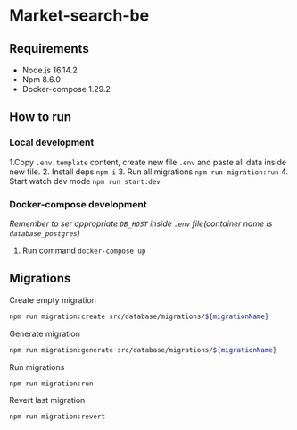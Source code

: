 # Market-search-be

## Requirements
- Node.js 16.14.2
- Npm 8.6.0
- Docker-compose 1.29.2 
## How to run

### Local development
1.Copy `.env.template` content, create new file `.env` and paste all data inside new file.
2. Install deps `npm i`
3. Run all migrations `npm run migration:run`
4. Start watch dev mode `npm run start:dev`

### Docker-compose development
_Remember to ser appropriate `DB_HOST` inside `.env` file(container name is `database_postgres`)_

1. Run command `docker-compose up`

## Migrations

Create empty migration
```bash
npm run migration:create src/database/migrations/${migrationName}
```
Generate migration
```bash
npm run migration:generate src/database/migrations/${migrationName}
```
Run migrations
```bash
npm run migration:run
```
Revert last migration
```bash
npm run migration:revert
```
